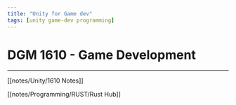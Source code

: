 ```yaml
---
title: "Unity for Game dev"
tags: [unity game-dev programming]
---
```



# DGM 1610 - Game Development

---

[[notes/Unity/1610 Notes]]

[[notes/Programming/RUST/Rust Hub]]
